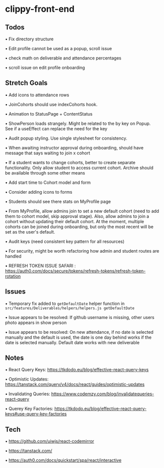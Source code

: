 # clippy-front-end

## Todos

• Fix directory structure

• Edit profile cannot be used as a popup, scroll issue

• check math on deliverable and attendance percentages

• scroll issue on edit profile onboarding

## Stretch Goals

• Add icons to attendance rows

• JoinCohorts should use indexCohorts hook.

• Animation to StatusPage + ContentStatus

• ShowPerson loads strangely. Might be related to the by key on Popup. See if a useEffect can replace the need for the key

• Audit popup styling. Use single stylesheet for consistency.

• When awaiting instructor approval during onboarding, should have message that says waiting to join x cohort

• If a student wants to change cohorts, better to create separate functionality. Only allow student to access current cohort. Archive should be available through some other means

• Add start time to Cohort model and form

• Consider adding icons to forms

• Students should see there stats on MyProfile page

• From MyProfile, allow admins join to set a new default cohort (need to add them to cohort model, skip approval stage). Also, allow admins to join a cohort without updating their default cohort. At the moment, multiple cohorts can be joined during onboarding, but only the most recent will be set as the user's default.

• Audit keys (need consistent key pattern for all resources)

• For security, might be worth refactoring how admin and student routes are handled

• REFRESH TOKEN ISSUE SAFARI : https://auth0.com/docs/secure/tokens/refresh-tokens/refresh-token-rotation


## Issues

•  Temporary fix added to ```getDefaultDate``` helper function in ```src/features/Deliverables/helpers/helpers.js getDefaultDate```

• Issue appears to be resolved: If github username is missing, other users photo appears in show person

• Issue appears to be resolved: On new attendance, if no date is selected manually and the default is used, the date is one day behind
  works if the date is selected manually. Default date works with new deliverable


  ## Notes

• React Query Keys: https://tkdodo.eu/blog/effective-react-query-keys

• Optimistic Updates: https://tanstack.com/query/v4/docs/react/guides/optimistic-updates

• Invalidating Queries: https://www.codemzy.com/blog/invalidatequeries-react-query

• Querey Key Factories: https://tkdodo.eu/blog/effective-react-query-keys#use-query-key-factories

## Tech

• https://github.com/uiwjs/react-codemirror

• https://tanstack.com/

• https://auth0.com/docs/quickstart/spa/react/interactive
